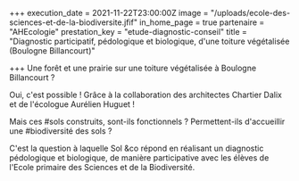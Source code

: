 +++
execution_date = 2021-11-22T23:00:00Z
image = "/uploads/ecole-des-sciences-et-de-la-biodiversite.jfif"
in_home_page = true
partenaire = "AHEcologie"
prestation_key = "etude-diagnostic-conseil"
title = "Diagnostic participatif, pédologique et biologique, d'une toiture végétalisée (Boulogne Billancourt)"

+++
Une forêt et une prairie sur une toiture végétalisée à Boulogne Billancourt ?

Oui, c'est possible ! Grâce à la collaboration des architectes Chartier Dalix et de l'écologue Aurélien Huguet !

Mais ces #sols construits, sont-ils fonctionnels ? Permettent-ils d'accueillir une #biodiversité des sols ? 

C'est la question à laquelle Sol &co répond en réalisant un diagnostic pédologique et biologique, de manière participative avec les élèves de l'Ecole primaire des Sciences et de la Biodiversité.
